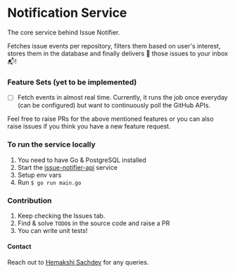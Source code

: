 # Notification Service

The core service behind Issue Notifier.

Fetches issue events per repository, filters them based on user's interest, stores them in the database and finally delivers :incoming_envelope: those issues to your inbox :mailbox_with_mail:!

### Feature Sets (yet to be implemented)
- [ ] Fetch events in almost real time. Currently, it runs the job once everyday (can be configured) but want to continuously poll the GitHub APIs.

Feel free to raise PRs for the above mentioned features or you can also raise issues if you think you have a new feature request.

### To run the service locally
1. You need to have Go & PostgreSQL installed
2. Start the [issue-notifier-api](https://github.com/issue-notifier/issue-notifier-api) service
2. Setup env vars
3. Run `$ go run main.go` 

### Contribution
1. Keep checking the Issues tab.
2. Find & solve `TODO`s in the source code and raise a PR
3. You can write unit tests!

#### Contact
Reach out to [Hemakshi Sachdev](https://github.com/hemakshis) for any queries.